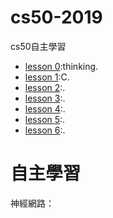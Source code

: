 # cs50-2019

cs50自主學習
- [lesson 0](https://github.com/hello02923/cs50-2019/blob/master/Lesson0.md):thinking. 
- [lesson 1](https://github.com/hello02923/cs50-2019/blob/master/Lesson1.md):C. 
- [lesson 2]():. 
- [lesson 3]():. 
- [lesson 4]():. 
- [lesson 5]():. 
- [lesson 6]():. 


# 自主學習
神經網路：
